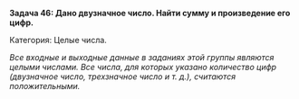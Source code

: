 ﻿**Задача 46: Дано двузначное число. Найти сумму и произведение его цифр.**

Категория: Целые числа.

*Все входные и выходные данные в заданиях этой группы являются целыми числами. Все числа, для которых указано количество цифр (двузначное число, трехзначное число и т. д.), считаются положительными.*